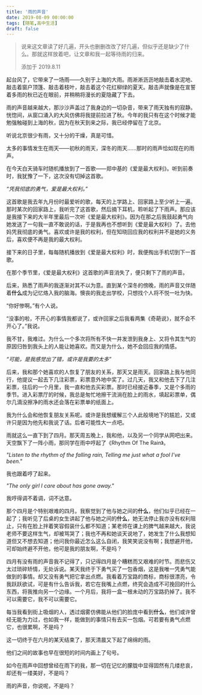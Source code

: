 ```yaml
---
title: '雨的声音'
date: 2019-08-09 00:00:00
tags: [随笔,高中生活]
draft: false
---
```

> 说来这文章读了好几遍，开头也删删改改了好几遍，但似乎还是缺少了什么。那就这样放着吧，让文章和我一起等待雨的归来。
>
> 添加于 2019.8.11

起台风了，它带来了一场雨——久别于上海的大雨。雨淅淅沥沥地敲击着水泥地、敲击着窗户顶篷、敲击着枝叶，敲击着这个花红柳绿的夏天。敲击声就像是在宣誓着多雨的秋已近在眼前，并稍稍将漫长的夏隐藏了下去。

雨的声音越来越大，那沙沙声盖过了我身边的一切杂音，带来了雨天独有的寂静。恍惚间，从窗口涌入的大风仿佛将我提前拉进了秋。今年的我只有在这个时候才能勉强触碰到上海的秋，因为在秋天到来之际，我已经停留在了北京。

听说北京很少有雨，又十分的干燥，真是可惜。

太多的事情发生在雨天——初秋的雨天，深冬的雨天......那时的雨声恰如现在的雨声。

在今天白天骑车时随机播放到了一首歌——郑中基的《爱是最大权利》。听到前奏时，我犹豫了一下，这次没有切掉这首歌。

*“凭我彻底的勇气，爱是最大权利。”*

这首歌是我去年九月份时最爱听的歌，每天的上学路上、回家路上至少听上一遍。那时某次的回家路上，我听完了这首歌，然后摘下耳机，聆听起了下雨声。那应该是我接下来的大半年里最后一次听《爱是最大权利》。因为在那之后我鼓起勇气向她发送了一句我一直不敢说的话，于是我再也不想听到《爱是最大权利》了。去他妈凭我彻底的勇气。喜欢或许是我的权利，但在知晓回应我的权利并不是她的义务后，喜欢便不再是我的最大权利。

接下来的日子里，每每随机播放到《爱是最大权利》时，我便掏出手机切到下一首歌。

在那个季节里，《爱是最大权利》这首歌的声音消失了，便只剩下了雨的声音。

后来，熟悉了雨声的我逐渐对其不以为意。直到某个深冬的傍晚，雨的声音又伴随着**什么**成为记忆烙入我的脑海。懊丧的我走出学校，只想找个人将不悦一吐为快。

“你好惨啊。”有个人说。

“没事的啦，不开心的事情我都说了，或许回家之后我看两集《奇葩说》，就不会不开心了。”我说。

我不甘，我难过。为什么一个多次将所有不快一并发泄到我身上、又将令其生气的原因归咎到我头上的人能让她喜欢。而又是为什么，她不会回应我的情感。

*“可能，是我感觉出了错，或许是我要的太多”*

后来，我和那个她喜欢的人恢复了朋友的关系，那天又是雨天。回家路上我与他同行，他提议一起去下几注彩票，彩票意外地中奖了。过几天，我又和他去下了几注彩票，往后的一个月里，我一直和他去买彩票。那时已经接近春季，又是个多雨的季节。进入彩票厅的时候，我总是匆忙地擦干流淌在脸上的雨水，填起彩票单，偶尔几滴没擦净的雨水还会落在彩票单的纸面上。

我为什么会和他恢复朋友关系呢。或许是我想缓解三个人此般境地下的尴尬，又或许只是因为他先和我说了话。后者可能性大一点吧。

雨就这么一直下到了四月。那天周五晚上，我和他，以及另一个同学从网吧出来。天空飘下了一阵小雨，那同学在雨中哼起了《Rhythm Of The Rain》。

   *"Listen to the rhythm of the falling rain, Telling me just what a fool I've been."*

我也跟着哼了起来。

*"The only girl I care about has gone away."*

我哼得调不着调，词不达意。

那个四月是个特别艰难的四月。我察觉到了他与她之间的**什么**，他们似乎已经在一起了；我听见了后桌的女生讲起了他与她之间的**什么**，她无法停止我亦没有权利阻止，只有在脸上拌着笑容假装什么都不知道；某老师在课上的脾气越来越大，我说老师不要这样生气，却被骂哭了；我也不再和她谈天说地了，她发生了什么我想知道但又不想去知道；他问我你最近怎么这么自闭，我笑笑说没有啊；我想避开他，可却始终避不开他，他可是我的朋友啊，不是吗？

四月有没有雨的声音我不记得了，只记得四月是个糟糕而又艰难的时节。而悲伤又太过琐碎矫情，无处诉说。某天我终于下勇气买了一包香烟，这是我唯一凭勇气能做到的事情。却又没有勇气把它拿出点燃。我看着万宝路的商标，商标很漂亮，令我跃跃欲试，可是有什么告诉我，若它在我嘴上点燃，终究会造成不可挽回的什么东西，将我推向另一个边缘。一个月后，我将一盒一根未动的万宝路扔掉了。我不可以需要它，我不可以需要它。

每当我看到街上吸烟的人，透过烟雾仿佛能从他们的脸庞中看到**什么**，他们或许曾经无能为力过，也如我一样，能做到的事情只有去买一包烟。可若要有勇气点燃它，也很累啊，不是吗？

这一切终于在六月的某天结束了，那天清晨又下起了绵绵的雨。

他们之间的故事也早在很短的时间内画上了句号。

如今在雨声中回想曾经在雨下的我，那一切在记忆的朦胧中显得固然有几缕悲哀，却还有一缕美好，不是吗？

雨的声音，你说呢，不是吗？